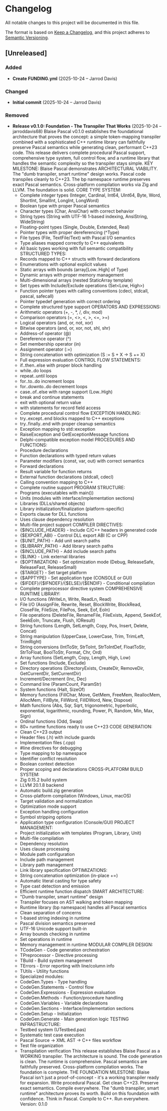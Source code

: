 # Changelog

All notable changes to this project will be documented in this file.

The format is based on [Keep a Changelog](https://keepachangelog.com/en/1.0.0/),
and this project adheres to [Semantic Versioning](https://semver.org/spec/v2.0.0.html).

## [Unreleased]

### Added
- **Create FUNDING.yml** (2025-10-24 – Jarrod Davis)


### Changed
- **Initial commit** (2025-10-24 – Jarrod Davis)


### Removed
- **Release v0.1.0: Foundation - The Transpiler That Works** (2025-10-24 – jarroddavis68)
  Blaise Pascal v0.1.0 establishes the foundational architecture that proves the
  concept: a simple token-mapping transpiler combined with a sophisticated C++
  runtime library can faithfully preserve Pascal semantics while generating clean,
  performant C++23 code. This release delivers complete procedural Pascal support,
  comprehensive type system, full control flow, and a runtime library that handles
  the semantic complexity so the transpiler stays simple.
  KEY MILESTONE:
  Blaise Pascal demonstrates ARCHITECTURAL VIABILITY. The "dumb transpiler, smart
  runtime" design works. Pascal code transpiles cleanly to C++23. The bp namespace
  runtime preserves exact Pascal semantics. Cross-platform compilation works via
  Zig and LLVM. The foundation is solid.
  CORE TYPE SYSTEM:
  - Complete integer types (Integer, Cardinal, Int64, UInt64, Byte, Word, ShortInt, SmallInt, LongInt, LongWord)
  - Boolean type with proper Pascal semantics
  - Character types (Char, AnsiChar) with correct behavior
  - String types (String with UTF-16 1-based indexing, AnsiString, WideString)
  - Floating-point types (Single, Double, Extended, Real)
  - Pointer types with proper dereferencing (^Type)
  - File types (File, TextFile/Text) with Pascal I/O semantics
  - Type aliases mapped correctly to C++ equivalents
  - All basic types working with full semantic compatibility
  STRUCTURED TYPES:
  - Records mapped to C++ structs with forward declarations
  - Enumerations with optional explicit values
  - Static arrays with bounds (array[Low..High] of Type)
  - Dynamic arrays with proper memory management
  - Multi-dimensional arrays (nested StaticArray template)
  - Set types with Include/Exclude operations (Set<Low, High>)
  - Function pointer types with calling conventions (cdecl, stdcall, pascal, safecall)
  - Pointer typedef generation with correct ordering
  - Complete structured type support
  OPERATORS AND EXPRESSIONS:
  - Arithmetic operators (+, -, *, /, div, mod)
  - Comparison operators (=, <>, <, >, <=, >=)
  - Logical operators (and, or, not, xor)
  - Bitwise operators (and, or, xor, not, shl, shr)
  - Address-of operator (@)
  - Dereference operator (^)
  - Set membership operator (in)
  - Assignment operator (:=)
  - String concatenation with optimization (S := S + X -> S += X)
  - Full expression evaluation
  CONTROL FLOW STATEMENTS:
  - if..then..else with proper block handling
  - while..do loops
  - repeat..until loops
  - for..to..do increment loops
  - for..downto..do decrement loops
  - case..of..else with range support (Low..High)
  - break and continue statements
  - exit with optional return value
  - with statements for record field access
  - Complete procedural control flow
  EXCEPTION HANDLING:
  - try..except..end blocks mapped to C++ exceptions
  - try..finally..end with proper cleanup semantics
  - Exception mapping to std::exception
  - RaiseException and GetExceptionMessage functions
  - Delphi-compatible exception model
  PROCEDURES AND FUNCTIONS:
  - Procedure declarations
  - Function declarations with typed return values
  - Parameter modifiers (const, var, out) with correct semantics
  - Forward declarations
  - Result variable for function returns
  - External function declarations (stdcall, cdecl)
  - Calling convention mapping to C++
  - Complete routine support
  PROGRAM STRUCTURE:
  - Programs (executables with main())
  - Units (modules with interface/implementation sections)
  - Libraries (DLLs/shared objects)
  - Library initialization/finalization (platform-specific)
  - Exports clause for DLL functions
  - Uses clause dependency resolution
  - Multi-file project support
  COMPILER DIRECTIVES:
  - {$INCLUDE_HEADER} - Include C/C++ headers in generated code
  - {$EXPORT_ABI} - Control DLL export ABI (C or CPP)
  - {$UNIT_PATH} - Add unit search paths
  - {$LIBRARY_PATH} - Add library search paths
  - {$INCLUDE_PATH} - Add include search paths
  - {$LINK} - Link external libraries
  - {$OPTIMIZATION} - Set optimization mode (Debug, ReleaseSafe, ReleaseFast, ReleaseSmall)
  - {$TARGET} - Set target platform
  - {$APPTYPE} - Set application type (CONSOLE or GUI)
  - {$IFDEF}/{$IFNDEF}/{$ELSE}/{$ENDIF} - Conditional compilation
  - Complete preprocessor directive system
  COMPREHENSIVE RUNTIME LIBRARY:
  - I/O functions (WriteLn, Write, ReadLn, Read)
  - File I/O (AssignFile, Rewrite, Reset, BlockWrite, BlockRead, CloseFile, FileSize, FilePos, Seek, Eof, Eoln)
  - File operations (DeleteFile, RenameFile, FileExists, Append, SeekEof, SeekEoln, Truncate, Flush, IOResult)
  - String functions (Length, SetLength, Copy, Pos, Insert, Delete, Concat)
  - String manipulation (UpperCase, LowerCase, Trim, TrimLeft, TrimRight)
  - String conversions (IntToStr, StrToInt, StrToIntDef, FloatToStr, StrToFloat, BoolToStr, Format, Chr, Ord)
  - Array functions (SetLength, Copy, Length, High, Low)
  - Set functions (Include, Exclude)
  - Directory operations (DirectoryExists, CreateDir, RemoveDir, GetCurrentDir, SetCurrentDir)
  - Increment/Decrement (Inc, Dec)
  - Command line (ParamCount, ParamStr)
  - System functions (Halt, SizeOf)
  - Memory functions (FillChar, Move, GetMem, FreeMem, ReallocMem, AllocMem, FillByte, FillWord, FillDWord, New, Dispose)
  - Math functions (Abs, Sqr, Sqrt, trigonometric, hyperbolic, exponential, logarithmic, rounding, Power, Pi, Random, Min, Max, Sign)
  - Ordinal functions (Odd, Swap)
  - 80+ runtime functions ready to use
  C++23 CODE GENERATION:
  - Clean C++23 output
  - Header files (.h) with include guards
  - Implementation files (.cpp)
  - #line directives for debugging
  - Type mapping to bp namespace
  - Identifier conflict resolution
  - Boolean context detection
  - Proper scoping and declarations
  CROSS-PLATFORM BUILD SYSTEM:
  - Zig 0.15.2 build system
  - LLVM 20.1.8 backend
  - Automatic build.zig generation
  - Cross-platform compilation (Windows, Linux, macOS)
  - Target validation and normalization
  - Optimization mode support
  - Exception handling configuration
  - Symbol stripping options
  - Application type configuration (Console/GUI)
  PROJECT MANAGEMENT:
  - Project initialization with templates (Program, Library, Unit)
  - Multi-file compilation
  - Dependency resolution
  - Uses clause processing
  - Module path configuration
  - Include path management
  - Library path management
  - Link library specification
  OPTIMIZATIONS:
  - String concatenation optimization (in-place +=)
  - Automatic literal casting for type safety
  - Type cast detection and emission
  - Efficient runtime function dispatch
  SMART ARCHITECTURE:
  - "Dumb transpiler, smart runtime" design
  - Transpiler focuses on AST walking and token mapping
  - Runtime library (bp namespace) handles all Pascal semantics
  - Clean separation of concerns
  - 1-based string indexing in runtime
  - Pascal division semantics preserved
  - UTF-16 Unicode support built-in
  - Array bounds checking in runtime
  - Set operations in runtime
  - Memory management in runtime
  MODULAR COMPILER DESIGN:
  - TCodeGen - Code generation orchestration
  - TPreprocessor - Directive processing
  - TBuild - Build system management
  - TErrors - Error reporting with line/column info
  - TUtils - Utility functions
  - Specialized modules:
  * CodeGen.Types - Type handling
  * CodeGen.Statements - Control flow
  * CodeGen.Expressions - Expression evaluation
  * CodeGen.Methods - Function/procedure handling
  * CodeGen.Variables - Variable declarations
  * CodeGen.Sections - Interface/implementation sections
  * CodeGen.Setup - Initialization
  * CodeGen.Generate - Main generation logic
  TESTING INFRASTRUCTURE:
  - Testbed system (UTestbed.pas)
  - Systematic test case execution
  - Pascal Source -> XML AST -> C++ files workflow
  - Test file organization
  - Transpilation verification
  This release establishes Blaise Pascal as a WORKING transpiler. The architecture
  is sound. The code generation is clean. The runtime is comprehensive. Pascal
  semantics are faithfully preserved. Cross-platform compilation works. The
  foundation is complete.
  THE FOUNDATION MILESTONE:
  Blaise Pascal isn't just a proof-of-concept - it's a working transpiler ready
  for expansion. Write procedural Pascal. Get clean C++23. Preserve exact
  semantics. Compile everywhere. The "dumb transpiler, smart runtime" architecture
  proves its worth. Build on this foundation with confidence.
  Think in Pascal. Compile to C++. Run everywhere.
  Version: 0.1.0

